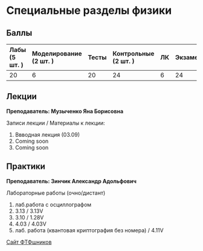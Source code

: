 # Специальные разделы физики

## Баллы

| Лабы (5 шт. ) | Моделирование (2 шт. ) | Тесты | Контрольные (2 шт. ) | ЛК | Экзамен |
| :--- | :--- | :--- | :--- | :--- | :--- |
| 20 | 6 | 20 | 24 | 6 | 24 |

## Лекции

**Преподаватель: Музыченко Яна Борисовна**

Записи лекции / Материалы к лекции:

1. Ввводная лекция \(03.09\) 
2. Сoming soon
3. Coming soon

## Практики

**Преподаватель: Зинчик Александр Адольфович**

Лабораторные работы (очно/дистант)
1. лаб.работа с осциллографом 
2. 3.13 / 3.13V 
3. 3.10 / 1.28V
4. 4.03 / 4.03V
5. лаб. работа (квантовая криптография без номера) / 4.11V
   
[Сайт ФТФшников](https://study.physics.itmo.ru)

